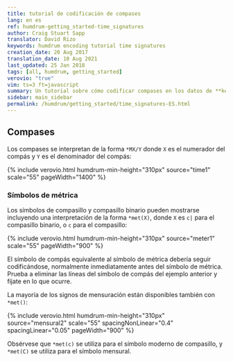 ```yaml
---
title: tutorial de codificación de compases
lang: en es
ref: humdrum-getting_started-time_signatures
author: Craig Stuart Sapp
translator: David Rizo
keywords: humdrum encoding tutorial time signatures
creation_date: 20 Aug 2017
translation_date: 10 Aug 2021
last_updated: 25 Jan 2018
tags: [all, humdrum, getting_started]
verovio: "true"
vim: ts=3 ft=javascript
summary: Un tutorial sobre cómo codificar compases en los datos de **kern.
sidebar: main_sidebar
permalink: /humdrum/getting_started/time_signatures-ES.html
---
```


<!--{% include humdrum/time_signatures.txt %}-->

## Compases ##

Los compases se interpretan de la forma `*MX/Y` donde `X` es el numerador del compás y `Y` es el denominador del compás:

{% include verovio.html
	humdrum-min-height="310px"
	source="time1"
	scale="55"
	pageWidth="1400"
%}
<script type="application/x-humdrum" id="time1">
**kern
*clefG2
*M4/4
*met(c)
=1
4c
4d
4e
4f
=2
*M3/2
2g
2f
2d
=
*-
</script>


### Símbolos de métrica ###

Los símbolos de compasillo y compasillo binario pueden mostrarse incluyendo una interpretación de la forma `*met(X)`, donde `X` es `c|` para el compasillo binario, o `c` para el compasillo:

{% include verovio.html
	humdrum-min-height="310px"
	source="meter1"
	scale="55"
	pageWidth="900"
%}
<script type="application/x-humdrum" id="meter1">
**kern
*clefG2
*M4/4
*met(c)
=1
4c
4d
4e
4f
=2
*M2/2
*met(c|)
2g
2a
=
*-
</script>

El símbolo de compás equivalente al símbolo de métrica debería seguir codificándose, normalmente inmediatamente antes del símbolo de métrica.  Prueba a eliminar las líneas del símbolo de compás del ejemplo anterior y fíjate en lo que ocurre. 

La mayoría de los signos de mensuración están disponibles también con `*met()`:

{% include verovio.html
	humdrum-min-height="310px"
	source="mensural2"
	scale="55"
	spacingNonLinear="0.4"
	spacingLinear="0.05"
	pageWidth="900"
%}
<script type="application/x-humdrum" id="mensural2">
**kern
*clefC3
*M3/1
*met(O)
=1
1c
1d
1e
=2
*M2/1
*met(C)
1f
1e
=3
*M2/1
*met(C|)
1B
1c
=4
*M6/2
*met(C.)
2d
1e
1.f
=5
*M6/2
*met(O.)
1d
2e
2d
2c
2B
1.c
=6
*M2/1
*met(Cr)
1d
1e
=7
*M2/1
*met(O|)
1f
1e
1d
=
*-
</script>


Obsérvese que `*met(c)` se utiliza para el símbolo moderno de compasillo, y `*met(C)` se utiliza para el símbolo mensural.



